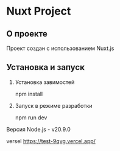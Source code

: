 # Nuxt Project

## О проекте

Проект создан с использованием Nuxt.js

## Установка и запуск

1. Установка завимостей

   npm install

2. Запуск в режиме разработки

   npm run dev

Версия Node.js - v20.9.0

versel https://test-9qvg.vercel.app/
